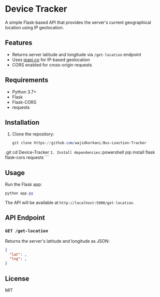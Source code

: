 # Device Tracker

A simple Flask-based API that provides the server's current geographical location using IP geolocation.

## Features
- Returns server latitude and longitude via `/get-location` endpoint
- Uses [ipapi.co](https://ipapi.co/) for IP-based geolocation
- CORS enabled for cross-origin requests

## Requirements
- Python 3.7+
- Flask
- Flask-CORS
- requests

## Installation
1. Clone the repository:
	```powershell
	git clone https://github.com/wajidkorkani/Bus-Loaction-Tracker
.git
	cd Device-Tracker
	```
2. Install dependencies:
	```powershell
	pip install flask flask-cors requests
	```

## Usage
Run the Flask app:
```powershell
python app.py
```

The API will be available at `http://localhost:5000/get-location`.

## API Endpoint
### `GET /get-location`
Returns the server's latitude and longitude as JSON:
```json
{
  "lat": ,
  "lng": ,
}
```

## License
MIT